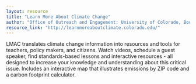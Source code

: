 ```yaml
---
layout: resource
title: "Learn More About Climate Change"
author: "Office of Outreach and Engagement: University of Colorado, Boulder"
resource_link: "http://learnmoreaboutclimate.colorado.edu/"
---
```


LMAC translates climate change information into resources and tools for teachers, policy makers, and citizens. Watch videos, schedule a guest speaker, find standards-based lessons and interactive resources - all designed to increase your knowledge and understanding about this critical issue. Includes an interactive map that illustrates emissions by ZIP code and a carbon footprint calculator.